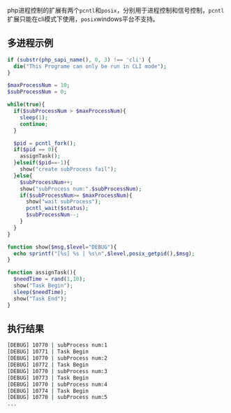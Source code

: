 <!--
author: vlean
date: 2016-10-19
title: PHP多进程
tags: php,多进程,进程通信,php扩展
category: php
status: publish
summary: php多进程的开启和调用。
-->

php进程控制的扩展有两个`pcntl`和`posix`，分别用于进程控制和信号控制，`pcntl`扩展只能在cli模式下使用，`posix`windows平台不支持。

## 多进程示例

```php
if (substr(php_sapi_name(), 0, 3) !== 'cli') {
  die("This Programe can only be run in CLI mode");
}

$maxProcessNum = 10;
$subProcessNum = 0;

while(true){
  if($subProcessNum > $maxProcessNum){
    sleep(1);
    continue;
  }

  $pid = pcntl_fork();
  if($pid == 0){
    assignTask();
  }elseif($pid==-1){
    show("create subProcess fail");
  }else{
    $subProcessNum++;
    show("subProcess num:".$subProcessNum);
    if($subProcessNum>= $maxProcessNum){
      show("wait subProcess");
      pcntl_wait($status);
      $subProcessNum--;
    }
  }
}

function show($msg,$level="DEBUG"){
  echo sprintf("[%s] %s | %s\n",$level,posix_getpid(),$msg);
}

function assignTask(){
  $needTime = rand(1,10);
  show("Task Begin");
  sleep($needTime);
  show("Task End");
}
```

## 执行结果
```bash
[DEBUG] 10770 | subProcess num:1
[DEBUG] 10771 | Task Begin
[DEBUG] 10770 | subProcess num:2
[DEBUG] 10772 | Task Begin
[DEBUG] 10770 | subProcess num:3
[DEBUG] 10773 | Task Begin
[DEBUG] 10770 | subProcess num:4
[DEBUG] 10774 | Task Begin
[DEBUG] 10770 | subProcess num:5
...
```
